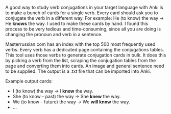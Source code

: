 A good way to study verb conjugations in your target language with Anki is to make a bunch of cards for a single verb. Every card should ask you to conjugate the verb in a different way. For example: He (to know) the way -> He **knows** the way. I used to make these cards by hand. I found this process to be very tedious and time-consuming, since all you are doing is changing the pronoun and verb in a sentence. 

Masterrussian.com has an index with the top 500 most frequently used verbs. Every verb has a dedicated page containing the conjugations tables. This tool uses those verbs to generate conjugation cards in bulk. It does this by picking a verb from the list, scraping the conjugation tables from the page and converting them into cards. An image and general sentence need to be supplied. The output is a .txt file that can be imported into Anki.

Example output cards: 
- I (to know) the way -> I **know** the way.
- She (to know - past) the way -> She **knew** the way.
- We (to know - future) the way -> We **will know** the way.
- ... 